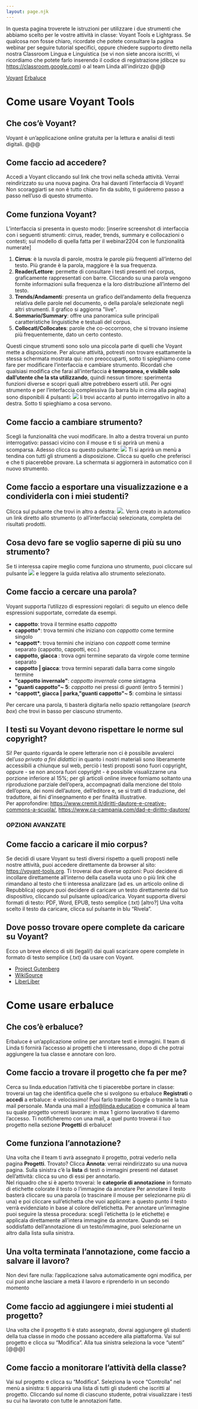 ```yaml
---
layout: page.njk 
---
```

In questa pagina troverete le istruzioni per utilizzare i due strumenti che abbiamo scelto per le vostre attività in classe: Voyant Tools e Lightgrass. Se qualcosa non fosse chiaro, ricordate che potete consultare la pagina webinar per seguire tutorial specifici, oppure chiedere supporto diretto nella nostra Classroom Lingua e Linguistica (se vi non siete ancora iscritti, vi ricordiamo che potete farlo inserendo il codice di registrazione jdibcze su https://classroom.google.com) o al team Linda all'indirizzo @@@

<!-- Bottoni che mandano al punto specifico della pagina in cui ci sono le istruzioni -->
<div class="wide_button">
<a href="#voyant" class="wide_button">Voyant</a>
<a href="#erbaluce" class="wide_button">Erbaluce</a>
</div>

<!-- Istruzioni Voyant -->
<h1 id="voyant"> Come usare Voyant Tools</h1>

## Che cos’è Voyant? 
Voyant è un’applicazione online gratuita per la lettura e analisi di testi digitali. @@@

## Come faccio ad accedere? 
Accedi a Voyant cliccando sul link che trovi nella scheda attività. Verrai reindirizzato su una nuova pagina.
Ora hai davanti l’interfaccia di Voyant! Non scoraggiarti se non è tutto chiaro fin da subito, ti guideremo passo a passo nell’uso di questo strumento. 


## Come funziona Voyant?
L’interfaccia si presenta in questo modo: [inserire screenshot di interfaccia con i seguenti strumenti: cirrus, reader, trends, summary e collocazioni o contesti; sul modello di quella fatta per il webinar2204 con le funzionalità numerate]

1. **Cirrus**: è la nuvola di parole, mostra le parole più frequenti all’interno del testo. Più grande è la parola, maggiore è la sua frequenza.
2. **Reader/Lettore**: permette di consultare i testi presenti nel corpus, graficamente rappresentati con barre. Cliccando su una parola vengono fornite informazioni sulla frequenza e la loro distribuzione all’interno del testo.
3. **Trends/Andamenti**: presenta un grafico dell’andamento della frequenza relativa delle parole nel documento, o della parola/e selezionate negli altri strumenti. Il grafico si aggiorna "live".
4. **Sommario/Summary**: offre una panoramica sulle principali caratteristiche linguistiche e testuali del corpus. 
5. **CollocatI/Collocates**: parole che co-occorrono, che si trovano insieme più frequentemente, dato un certo contesto.

Questi cinque strumenti sono solo una piccola parte di quelli che Voyant mette a disposizione. Per alcune attività, potresti non trovare esattamente la stessa schermata mostrata qui: non preoccuparti, sotto ti spieghiamo come fare per modificare l’interfaccia e cambiare strumento. Ricordati che qualsiasi modifica che farai all’interfaccia **è temporanea, e visibile solo dall’utente che la sta utilizzando**, quindi nessun timore: sperimenta funzioni diverse e scopri quali altre potrebbero esserti utili. Per ogni strumento e per l’interfaccia complessiva (la barra blu in cima alla pagina) sono disponibili 4 pulsanti: ![](4opzioni.jpg) li trovi accanto al punto interrogativo in alto a destra. Sotto ti spieghiamo a cosa servono.


## Come faccio a cambiare strumento?
Scegli la funzionalità che vuoi modificare. In alto a destra troverai un punto interrogativo: passaci vicino con il mouse e ti si aprirà un menù a scomparsa.
Adesso clicca su questo pulsante:
![](cambiastrumento.jpg)
Ti si aprirà un menù a tendina con tutti gli strumenti a disposizione. Clicca su quello che preferisci e che ti piacerebbe provare. La schermata si aggiornerà in automatico con il nuovo strumento. 

## Come faccio a esportare una visualizzazione e a condividerla con i miei studenti?
Clicca sul pulsante che trovi in altro a destra: 
![](share.jpg). Verrà creato in automatico un link diretto allo strumento (o all’interfaccia) selezionata, completa dei risultati prodotti.


## Cosa devo fare se voglio saperne di più su uno strumento?
Se ti interessa capire meglio come funziona uno strumento, puoi cliccare sul pulsante ![](helpstrumento.jpg) e leggere la guida relativa allo strumento selezionato. 

## Come faccio a cercare una parola?
Voyant supporta l’utilizzo di espressioni regolari: di seguito un elenco delle espressioni supportate, corredate da esempi.

<ul style="margin-top: 3px; margin-bottom: 3px;"><li><b>cappotto</b>: trova il termine esatto <i>cappotto</i></li><li><b>cappotto*</b>: trova termini che iniziano con <i>cappotto</i> come termine singolo</li><li><b>^cappott*</b>: trova termini che iniziano con <i>cappott</i> come termine separato (​​cappotto, cappotti, ecc.)</li><li><b>cappotto, giacca </b>: trova ogni termine separato da virgole come termine separato</li><li><b>cappotto | giacca</b>: trova termini separati dalla barra come singolo termine</li><li><b>"cappotto invernale"</b>: <i>cappotto invernale</i> come sintagma</li><li><b>"guanti cappotto"~ 5</b>: <i>cappotto</i> nei pressi di <i> guanti</i> (entro 5 termini )</li><li><b> ^cappott*, giacca | parka,"guanti cappotto"~ 5</b>: combina le sintassi</li></ul>

Per cercare una parola, ti basterà digitarla nello spazio rettangolare (*search box*) che trovi in basso per ciascuno strumento. 

## I testi su Voyant devono rispettare le norme sul copyright?
Sì! Per quanto riguarda le opere letterarie non ci è possibile avvalerci del’*uso privato a fini didattici* in quanto i nostri materiali sono liberamente accessibili a chiunque sul web, perciò i testi proposti sono fuori copyright, oppure - se non ancora fuori copyright - è possibile visualizzarne una porzione inferiore al 15%; per gli articoli online invece forniamo soltanto una riproduzione parziale dell’opera, accompagnati dalla menzione del titolo dell’opera, dei nomi dell’autore, dell’editore e, se si tratti di traduzione, del traduttore, ai fini d’insegnamento e per finalità illustrative.  
Per approfondire: https://www.cremit.it/diritti-dautore-e-creative-commons-a-scuola/, https://www.ca-campania.com/dad-e-diritto-dautore/

<div class="accordion">
<div class="accordion-panel">
<h3 class="accordion-header">OPZIONI AVANZATE</h3>
<div class="accordion-body">


## Come faccio a caricare il mio corpus?
Se decidi di usare Voyant su testi diversi rispetto a quelli proposti nelle nostre attività, puoi accedere direttamente da browser al sito: https://voyant-tools.org. Ti troverai due diverse opzioni:
Puoi decidere di incollare direttamente all’interno della casella vuota uno o più link che rimandano al testo che ti interessa analizzare (ad es. un articolo online di Repubblica) oppure puoi decidere di caricare un testo direttamente dal tuo dispositivo, cliccando sul pulsante upload/carica.
Voyant supporta diversi formati di testo: PDF, Word, EPUB, testo semplice (.txt) [altro?]
Una volta scelto il testo da caricare, clicca sul pulsante in blu “Rivela”.


## Dove posso trovare opere complete da caricare su Voyant?
Ecco un breve elenco di siti (legali!) dai quali scaricare opere complete in formato di testo semplice (.txt) da usare con Voyant.

- <a href="https://www.gutenberg.org/" rel="" target="_blank">Project Gutenberg</a>
- <a href="https://it.wikisource.org/wiki/Pagina_principale" rel="" target="_blank">WikiSource</a>
- <a href="https://www.liberliber.it/online/" rel="" target="_blank">LiberLiber</a>

</div>
</div>

<h1 id="erbaluce">Come usare erbaluce</h1>

## Che cos’è erbaluce? 
Erbaluce è un’applicazione online per annotare testi e immagini. Il team di Linda ti fornirà l’accesso ai progetti che ti interessano, dopo di che potrai aggiungere la tua classe e annotare con loro. 

## Come faccio a trovare il progetto che fa per me? 
Cerca su linda.education l’attività che ti piacerebbe portare in classe: troverai un tag che identifica quelle che si svolgono su erbaluce
**Registrati** o **accedi** a erbaluce: è velocissimo! Puoi farlo tramite Google o tramite la tua mail personale. 
Manda una mail a info@linda.education e comunica al team su quale progetto vorresti lavorare: in max 1 giorno lavorativo ti daremo l’accesso. 
Ti notificheremo con una mail, a quel punto troverai il tuo progetto nella sezione **Progetti** di erbaluce! 

## Come funziona l’annotazione?
Una volta che il team ti avrà assegnato il progetto, potrai vederlo nella pagina **Progetti**. Trovato? Clicca **Annota**: verrai reindirizzato su una nuova pagina. 
Sulla sinistra c’è la **lista** di testi o immagini presenti nel dataset dell’attività: clicca su uno di essi per annotarlo.  
Nel riquadro che si è aperto troverai:
 le **categorie di annotazione** in formato di etichette colorate
il testo o l’immagine da annotare
Per annotare il testo basterà cliccare su una parola (o trascinare il mouse per selezionarne più di una) e poi cliccare sull’etichetta che vuoi applicare: a questo punto il testo verrà evidenziato in base al colore dell’etichetta.
Per annotare un’immagine puoi seguire la stessa procedura: scegli l’etichetta (o le etichette) e applicala direttamente all’intera immagine da annotare.
Quando sei soddisfatto dell’annotazione di un testo/immagine, puoi selezionarne un altro dalla lista sulla sinistra. 

## Una volta terminata l’annotazione, come faccio a salvare il lavoro?
Non devi fare nulla: l’applicazione salva automaticamente ogni modifica, per cui puoi anche lasciare a metà il lavoro e riprenderlo in un secondo momento

## Come faccio ad aggiungere i miei studenti al progetto?
Una volta che il progetto ti è stato assegnato, dovrai aggiungere gli studenti della tua classe in modo che possano accedere alla piattaforma. Vai sul progetto e clicca su “Modifica”. Alla tua sinistra seleziona la voce “utenti” [@@@]

## Come faccio a monitorare l’attività della classe?
Vai sul progetto e clicca su “Modifica”. Seleziona la voce “Controlla” nel menù a sinistra: ti apparirà una lista di tutti gli studenti che iscritti al progetto. Cliccando sul nome di ciascuno studente, potrai visualizzare i testi su cui ha lavorato con tutte le annotazioni fatte. 


